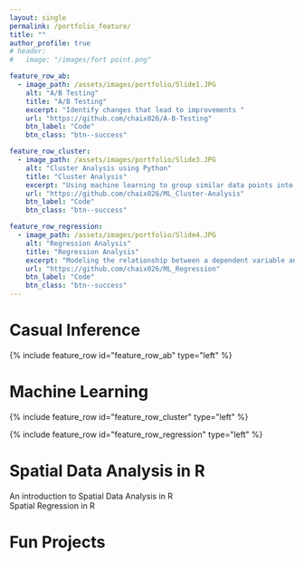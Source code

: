 ```yaml
---
layout: single
permalink: /portfolio_feature/
title: ""
author_profile: true
# header:
#   image: "/images/fort point.png"

feature_row_ab:
  - image_path: /assets/images/portfolio/Slide1.JPG
    alt: "A/B Testing"
    title: "A/B Testing"
    excerpt: "Identify changes that lead to improvements "
    url: "https://github.com/chaix026/A-B-Testing"
    btn_label: "Code"
    btn_class: "btn--success"

feature_row_cluster:
  - image_path: /assets/images/portfolio/Slide3.JPG
    alt: "Cluster Analysis using Python"
    title: "Cluster Analysis"
    excerpt: "Using machine learning to group similar data points into clusters."
    url: "https://github.com/chaix026/ML_Cluster-Analysis"
    btn_label: "Code"
    btn_class: "btn--success"

feature_row_regression:
  - image_path: /assets/images/portfolio/Slide4.JPG
    alt: "Regression Analysis"
    title: "Regression Analysis"
    excerpt: "Modeling the relationship between a dependent variable and one or more predictors."
    url: "https://github.com/chaix026/ML_Regression"
    btn_label: "Code"
    btn_class: "btn--success"
---
```



# Casual Inference
{% include feature_row id="feature_row_ab" type="left" %}

# Machine Learning 
{% include feature_row id="feature_row_cluster" type="left" %}  

{% include feature_row id="feature_row_regression" type="left" %}


# Spatial Data Analysis in R
An introduction to Spatial Data Analysis in R   
Spatial Regression in R

# Fun Projects
